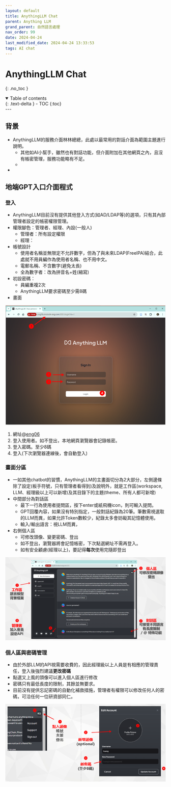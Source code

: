```yaml
---
layout: default
title: AnythingLLM Chat
parent: Anything LLM
grand_parent: 自然語言處理
nav_order: 99
date: 2024-04-24
last_modified_date: 2024-04-24 13:33:53
tags: AI chat
---
```



# AnythingLLM Chat
{: .no_toc }

<details open markdown="block">
  <summary>
    Table of contents
  </summary>
  {: .text-delta }
- TOC
{:toc}
</details>
---

## 背景

- AnythingLLM的服務介面林林總總，此處以最常用的對話介面為範圍主題進行說明。
  - 其他如AI小幫手，雖然也有對話功能，但介面附加在其他網頁之內，且沒有帳密管理，服務功能略有不足。
  - 
- 
## 地端GPT入口介面程式

### 登入

- AnythingLLM目前沒有提供其他登入方式(如AD/LDAP等)的選項，只有其內部管理者設定的帳密權限管理。
- 權限腳色：管理者、經理、內設(一般人)
  - 管理者：所有設定權限
  - 經理：
- 帳號設計
  - 使用者名稱並無限定不允許數字，但為了與未來LDAP(FreeIPA)結合，此處就不用員編作為使用者名稱、也不用中文。
  - 電郵名稱、不含數字(避免太長)
  - 全為數字者：改為拼音名+姓(縮寫)
- 初設密碼：
  - 員編重複2次
  - AnythingLLM要求密碼至少需8碼
- 畫面

![](2024-04-24-09-56-41.png)

1. 網址@[eng06](eng06.sinotech-eng.com:3001)
2. 登入使用者。如不登出，本地網頁瀏覽器會記錄帳密。
3. 登入密碼。至少8碼
4. 登入(下次瀏覽器連線後，會自動登入)

### 畫面分區

- 一如其他chatbot的習慣，AnythingLLM的主畫面切分為2大部分，左側邊條除了設定(板手符號，只有管理者看得到)及說明外，就是工作區(workspace, LLM、經理級以上可以新增)及其目錄下的主題(theme、所有人都可新增)
- 中間部分為對話區
  - 最下一行為使用者提問區，按下enter或紙飛機icon，則可輸入提問。
  - GPT回覆內容，如果沒有特別指定，一般對話紀錄為20筆。筆數需視選取的LLM而異，如果允許Token數較少，紀錄太多會妨礙其記憶體使用。
  - 輸入/輸出語言：視LLM而異，
- 右側個人區
  - 可修改頭像、變更密碼、登出
  - 如不登出，瀏覽器將會記憶帳密，下次點選網址不需再登入。
  - 如有安全顧慮(經理以上)，要記得**每次**使用完隨即登出
  

![](2024-04-24-10-03-17.png)

### 個人區與密碼管理

- 由於外部LLM的API視需要收費的，因此經理級以上人員是有相應的管理責任，登入後強烈建議**更改密碼**
- 點選又上風的頭像可以進入個人區進行修改
- 密碼只有最低長度的限制，其餘並無要求。
- 目前沒有提供忘記密碼的自動化補救措施，管理者有權限可以修改任何人的密碼，可洽任何一位研資部同仁。

![](2024-04-25-13-36-19.png)

### 